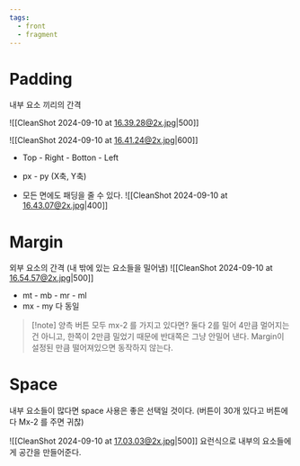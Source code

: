 ```yaml
---
tags:
  - front
  - fragment
---
```

# Padding

내부 요소 끼리의 간격 

![[CleanShot 2024-09-10 at 16.39.28@2x.jpg|500]]

![[CleanShot 2024-09-10 at 16.41.24@2x.jpg|600]]
- Top - Right - Botton - Left
- px - py (X축, Y축)

- 모든 면에도 패딩을 줄 수 있다.
![[CleanShot 2024-09-10 at 16.43.07@2x.jpg|400]]


# Margin
외부 요소의 간격 (내 밖에 있는 요소들을 밀어냄)
![[CleanShot 2024-09-10 at 16.54.57@2x.jpg|500]]

- mt - mb - mr - ml
- mx - my
다 동일

> [!note] 양측 버튼 모두 mx-2 를 가지고 있다면?
> 둘다 2를 밀어 4만큼 멀어지는건 아니고, 
> 한쪽이 2만큼 밀었기 때문에 반대쪽은 그냥 안밀어 낸다.
> Margin이 설정된 만큼 떨어져있으면 동작하지 않는다.


# Space
내부 요소들이 많다면 space 사용은 좋은 선택일 것이다. (버튼이 30개 있다고 버튼에 다 Mx-2 를 주면 귀찮)

![[CleanShot 2024-09-10 at 17.03.03@2x.jpg|500]]
요런식으로 내부의 요소들에게 공간을 만들어준다.






